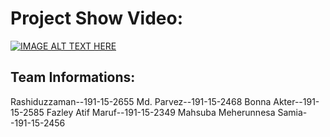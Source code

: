 # Project Show Video:




[![IMAGE ALT TEXT HERE](https://img.youtube.com/vi/oP7wm-0Iyas/0.jpg)](https://www.youtube.com/watch?v=oP7wm-0Iyas)

## Team Informations:
Rashiduzzaman--191-15-2655
Md. Parvez--191-15-2468
Bonna Akter--191-15-2585
Fazley Atif Maruf--191-15-2349
Mahsuba Meherunnesa Samia--191-15-2456
